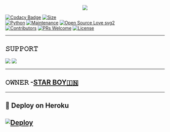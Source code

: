 <p align="center">
  <img src="https://telegra.ph/file/bb3b7e8cd06579b298d76.jpg">
</p>


[![Codacy Badge](https://api.codacy.com/project/badge/Grade/f7c51539e67b483bb8d7749acca51d3a)](https://app.codacy.com/gh/dangerousjatt/SpamBot-2.0?utm_source=github.com&utm_medium=referral&utm_content=dangerousjatt/SpamBot-2.0&utm_campaign=Badge_Grade_Settings)
[![Size](https://img.shields.io/github/repo-size/dangerousjatt/SpamBot-2.0?style=flat-square&color=green)](https://github.com/dangerousjatt/SpamBot-2.0/)   
[![Python](https://img.shields.io/badge/Python-v3.9-blue)](https://www.python.org/)
[![Maintenance](https://img.shields.io/badge/Maintained%3F-yes-green.svg)](https://github.com/dangerousjatt/SpamBot-2.0/graphs/commit-activity)
[![Open Source Love svg2](https://badges.frapsoft.com/os/v2/open-source.svg?v=103)](https://github.com/dangerousjatt/SpamBot-2.0)   
[![Contributors](https://img.shields.io/github/contributors/dangerousjatt/SpamBot-2.0?style=flat-square&color=green)](https://github.com/dangerousjatt/SpamBot-2.0/graphs/contributors)
[![PRs Welcome](https://img.shields.io/badge/PRs-welcome-brightgreen.svg?style=flat-square)](https://makeapullrequest.com)
[![License](https://img.shields.io/badge/License-AGPL-blue)](https://github.com/dangerousjatt/SpamBot-2.0/blob/main/LICENSE)

-------------------------------------------------

## 𝚂𝚄𝙿𝙿𝙾𝚁𝚃 
                          
<a href="https://t.me/TFN_CHAT"><img src="https://img.shields.io/badge/Join-SUPPORT%20GROUP-blue.svg?logo=Telegram"></a>
<a href="https://t.me/FURIOUS_EMPIRE"><img src="https://img.shields.io/badge/Join-SUPPORT%20CHANNEL-blue.svg?logo=Telegram"></a>

-------------------------------------------------
## 𝙾𝚆𝙽𝙴𝚁 -[STAR BOY🇮🇳](https://t.me/ITZ_STAR_BOY)
-------------------------------------------------

## 🚀 Deploy on Heroku 
[![Deploy](https://www.herokucdn.com/deploy/button.svg)](https://heroku.com/deploy?template=https://github.com/MAHADEV-TORNADO/TFNSPAMBOT.git)
------------------------------------------------

